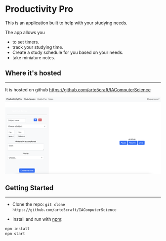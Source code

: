 # Productivity Pro

This is an application built to help with your studying needs.

The app allows you

- to set timers.
- track your studying time.
- Create a study schedule for you based on your needs.
- take miniature notes.

## Where it's hosted

---

It is hosted on github
https://github.com/arte5craft/IAComputerScience

![study session page](img/screenshot1.png)

## Getting Started

---

- Clone the repo: `git clone https://github.com/arte5craft/IAComputerScience`

- Install and run with [npm](https://www.npmjs.com/):

```
npm install
npm start
```
